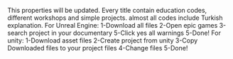 
This properties will be updated. 
Every title contain education codes, different workshops and simple projects.
almost all codes include Turkish explanation.
For Unreal Engine:
1-Download all files
2-Open epic games
3-search project in your documentary
5-Click yes all warnings
5-Done!
For unity:
1-Download asset files
2-Create project from unity
3-Copy Downloaded files to your project files
4-Change files
5-Done!
